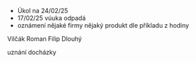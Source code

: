 

* Úkol na 24/02/25  
* 17/02/25 vúuka odpadá
* oznámení nějaké firmy nějaký produkt dle příkladu z hodiny



Vilčák Roman
Filip Dlouhý 

uznání docházky
